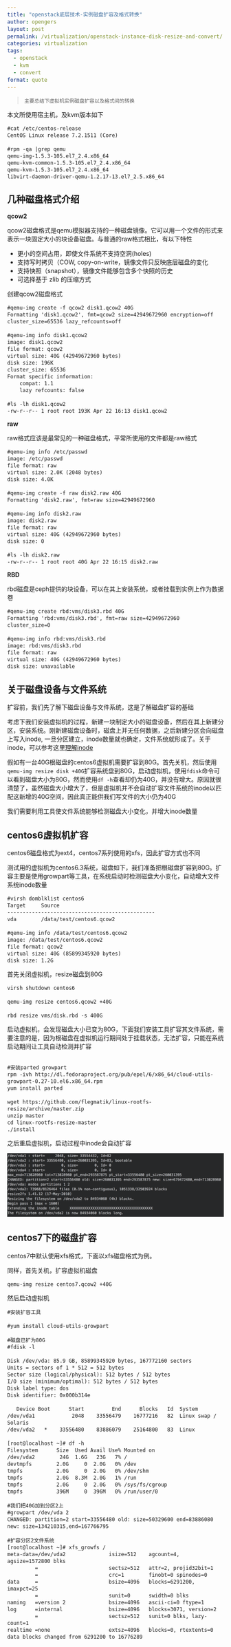 ```yaml
---
title: "openstack底层技术-实例磁盘扩容及格式转换"
author: opengers
layout: post
permalink: /virtualization/openstack-instance-disk-resize-and-convert/
categories: virtualization
tags:
  - openstack
  - kvm
  - convert
format: quote
---
```


><small>主要总结下虚拟机实例磁盘扩容以及格式间的转换</small>    

本文所使用宿主机，及kvm版本如下     

``` shell
#cat /etc/centos-release
CentOS Linux release 7.2.1511 (Core) 

#rpm -qa |grep qemu
qemu-img-1.5.3-105.el7_2.4.x86_64
qemu-kvm-common-1.5.3-105.el7_2.4.x86_64
qemu-kvm-1.5.3-105.el7_2.4.x86_64
libvirt-daemon-driver-qemu-1.2.17-13.el7_2.5.x86_64
```

## 几种磁盘格式介绍      

**qcow2**  

qcow2磁盘格式是qemu模拟器支持的一种磁盘镜像。它可以用一个文件的形式来表示一块固定大小的块设备磁盘。与普通的raw格式相比，有以下特性

* 更小的空间占用，即使文件系统不支持空洞(holes)     
* 支持写时拷贝（COW, copy-on-write，镜像文件只反映底层磁盘的变化   
* 支持快照（snapshot），镜像文件能够包含多个快照的历史   
* 可选择基于 zlib 的压缩方式     

创建qcow2磁盘格式      

``` shell
#qemu-img create -f qcow2 disk1.qcow2 40G
Formatting 'disk1.qcow2', fmt=qcow2 size=42949672960 encryption=off cluster_size=65536 lazy_refcounts=off 

#qemu-img info disk1.qcow2 
image: disk1.qcow2
file format: qcow2
virtual size: 40G (42949672960 bytes)
disk size: 196K
cluster_size: 65536
Format specific information:
    compat: 1.1
    lazy refcounts: false

#ls -lh disk1.qcow2 
-rw-r--r-- 1 root root 193K Apr 22 16:13 disk1.qcow2
```

**raw**   

raw格式应该是最常见的一种磁盘格式，平常所使用的文件都是raw格式    

``` shell
#qemu-img info /etc/passwd
image: /etc/passwd
file format: raw
virtual size: 2.0K (2048 bytes)
disk size: 4.0K

#qemu-img create -f raw disk2.raw 40G
Formatting 'disk2.raw', fmt=raw size=42949672960 

#qemu-img info disk2.raw 
image: disk2.raw
file format: raw
virtual size: 40G (42949672960 bytes)
disk size: 0

#ls -lh disk2.raw 
-rw-r--r-- 1 root root 40G Apr 22 16:15 disk2.raw
```

**RBD**    

rbd磁盘是ceph提供的块设备，可以在其上安装系统，或者挂载到实例上作为数据卷     

``` shell
#qemu-img create rbd:vms/disk3.rbd 40G
Formatting 'rbd:vms/disk3.rbd', fmt=raw size=42949672960 cluster_size=0 

#qemu-img info rbd:vms/disk3.rbd
image: rbd:vms/disk3.rbd
file format: raw
virtual size: 40G (42949672960 bytes)
disk size: unavailable
```    

## 关于磁盘设备与文件系统    

扩容前，我们先了解下磁盘设备与文件系统，这是了解磁盘扩容的基础        

考虑下我们安装虚拟机的过程，新建一块制定大小的磁盘设备，然后在其上新建分区，安装系统。刚新建磁盘设备时，磁盘上并无任何数据，之后新建分区会向磁盘上写入inode, 一旦分区建立，inode数量就也确定，文件系统就形成了。关于inode，可以参考这里[理解inode](http://www.ruanyifeng.com/blog/2011/12/inode.html)    

假如有一台40G根磁盘的centos6虚拟机需要扩容到80G。首先关机，然后使用`qemu-img resize disk +40G`扩容系统盘到80G，启动虚拟机，使用`fdisk`命令可以看到磁盘大小为80G，然而使用`df -h`查看却仍为40G，并没有增大。原因就很清楚了，虽然磁盘大小增大了，但是虚拟机并不会自动扩容文件系统的inode以匹配这新增的40G空间，因此真正能供我们写文件的大小仍为40G    

我们需要利用工具使文件系统能够检测磁盘大小变化，并增大inode数量   

## centos6虚拟机扩容           

centos6磁盘格式为ext4，centos7系列使用的xfs，因此扩容方式也不同      

测试用的虚拟机为centos6.3系统，磁盘如下，我们准备把根磁盘扩容到80G。扩容主要是使用growpart等工具，在系统启动时检测磁盘大小变化，自动增大文件系统inode数量    

``` shell    
#virsh domblklist centos6
Target     Source
------------------------------------------------
vda        /data/test/centos6.qcow2

#qemu-img info /data/test/centos6.qcow2
image: /data/test/centos6.qcow2
file format: qcow2
virtual size: 40G (85899345920 bytes)
disk size: 1.2G

```

首先关闭虚拟机，resize磁盘到80G    

``` shell
virsh shutdown centos6

qemu-img resize centos6.qcow2 +40G

rbd resize vms/disk.rbd -s 400G
```

启动虚拟机，会发现磁盘大小已变为80G，下面我们安装工具扩容其文件系统，需要注意的是，因为根磁盘在虚拟机运行期间处于挂载状态，无法扩容，只能在系统启动期间让工具自动检测并扩容     
  
``` shell

#安装parted growpart
rpm -ivh http://dl.fedoraproject.org/pub/epel/6/x86_64/cloud-utils-growpart-0.27-10.el6.x86_64.rpm
yum install parted

wget https://github.com/flegmatik/linux-rootfs-resize/archive/master.zip 
unzip master
cd linux-rootfs-resize-master
./install
```

之后重启虚拟机，启动过程中inode会自动扩容   

![resize](/images/openstack/install-resize/resize1.png)    

## centos7下的磁盘扩容      

centos7中默认使用xfs格式，下面以xfs磁盘格式为例。   

同样，首先关机，扩容虚拟机磁盘     

``` shell
qemu-img resize centos7.qcow2 +40G    
```

然后启动虚拟机    

``` shell
#安装扩容工具  

#yum install cloud-utils-growpart

#磁盘已扩为80G
#fdisk -l

Disk /dev/vda: 85.9 GB, 85899345920 bytes, 167772160 sectors
Units = sectors of 1 * 512 = 512 bytes
Sector size (logical/physical): 512 bytes / 512 bytes
I/O size (minimum/optimal): 512 bytes / 512 bytes
Disk label type: dos
Disk identifier: 0x000b314e

   Device Boot      Start         End      Blocks   Id  System
/dev/vda1            2048    33556479    16777216   82  Linux swap / Solaris
/dev/vda2   *    33556480    83886079    25164800   83  Linux

[root@localhost ~]# df -h
Filesystem      Size  Used Avail Use% Mounted on
/dev/vda2        24G  1.6G   23G   7% /
devtmpfs        2.0G     0  2.0G   0% /dev
tmpfs           2.0G     0  2.0G   0% /dev/shm
tmpfs           2.0G  8.3M  2.0G   1% /run
tmpfs           2.0G     0  2.0G   0% /sys/fs/cgroup
tmpfs           396M     0  396M   0% /run/user/0

#我们把40G加到分区2上   
#growpart /dev/vda 2
CHANGED: partition=2 start=33556480 old: size=50329600 end=83886080 new: size=134210315,end=167766795

#扩容分区2文件系统
[root@localhost ~]# xfs_growfs /
meta-data=/dev/vda2              isize=512    agcount=4, agsize=1572800 blks
         =                       sectsz=512   attr=2, projid32bit=1
         =                       crc=1        finobt=0 spinodes=0
data     =                       bsize=4096   blocks=6291200, imaxpct=25
         =                       sunit=0      swidth=0 blks
naming   =version 2              bsize=4096   ascii-ci=0 ftype=1
log      =internal               bsize=4096   blocks=3071, version=2
         =                       sectsz=512   sunit=0 blks, lazy-count=1
realtime =none                   extsz=4096   blocks=0, rtextents=0
data blocks changed from 6291200 to 16776289
```


       
